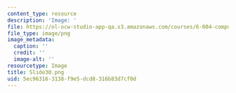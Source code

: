 ```yaml
---
content_type: resource
description: 'Image: '
file: https://ol-ocw-studio-app-qa.s3.amazonaws.com/courses/6-004-computation-structures-spring-2017/5ec963163138f9e5dcd8316b83d7cf0d_Slide30.png
file_type: image/png
image_metadata:
  caption: ''
  credit: ''
  image-alt: ''
resourcetype: Image
title: Slide30.png
uid: 5ec96316-3138-f9e5-dcd8-316b83d7cf0d
---
```


